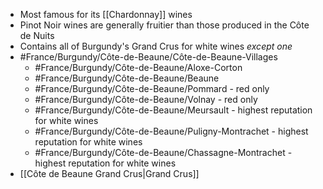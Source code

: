 - Most famous for its [[Chardonnay]] wines
- Pinot Noir wines are generally fruitier than those produced in the Côte de Nuits
- Contains all of Burgundy's Grand Crus for white wines *except one*
- #France/Burgundy/Côte-de-Beaune/Côte-de-Beaune-Villages
	- #France/Burgundy/Côte-de-Beaune/Aloxe-Corton
	- #France/Burgundy/Côte-de-Beaune/Beaune
	- #France/Burgundy/Côte-de-Beaune/Pommard - red only
	- #France/Burgundy/Côte-de-Beaune/Volnay - red only
	- #France/Burgundy/Côte-de-Beaune/Meursault - highest reputation for white wines
	- #France/Burgundy/Côte-de-Beaune/Puligny-Montrachet - highest reputation for white wines
	- #France/Burgundy/Côte-de-Beaune/Chassagne-Montrachet - highest reputation for white wines
- [[Côte de Beaune Grand Crus|Grand Crus]]